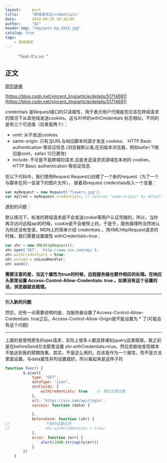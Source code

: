 ```yaml
---
layout:     post
title:      "跨域请求之credentials"
date:       2018-09-29 18:16:00
author:     "Qz"
header-img: "img/post-bg-2015.jpg"
catalog: true
tags:
    - 网络请求
---
```


> “Yeah It's on. ”


## 正文
[网页链接](https://developer.mozilla.org/zh-CN/docs/Web/API/Request/credentials)

[https://blog.csdn.net/vincent_ling/article/details/51714691](https://blog.csdn.net/vincent_ling/article/details/51714691)

credentials 是Request接口的只读属性，用于表示用户代理是否应该在跨域请求的情况下从其他域发送cookies。这与XHR的withCredentials 标志相似，不同的是有三个可选值（后者是两个）：

* omit: 从不发送cookies.
* same-origin: 只有当URL与响应脚本同源才发送 cookies、 HTTP Basic authentication 等验证信息.(浏览器默认值,在旧版本浏览器，例如safari 11依旧是omit，safari 12已更改)
* include: 不论是不是跨域的请求,总是发送请求资源域在本地的 cookies、 HTTP Basic authentication 等验证信息.



在以下代码中，我们使用Request.Request()创建了一个新的request（为了一个与脚本在同一目录下的图片文件）， 接着将request credentials存入一个变量：
```javascript
var myRequest = new Request('flowers.jpg');
var myCred = myRequest.credentials; // returns "same-origin" by default
```


遇到的问题：

默认情况下，标准的跨域请求是不会发送cookie等用户认证凭据的。所以，当你再次访问远程api的时候，cookie是不会被带上的，于是乎，服务器理所当然地认为你还没有登录。MDN上的简单介绍 credentials 。用XMLHttpRequest请求的时候，我们需要设置属性
 withCredentials=true ;


```javascript
var xhr = new XMLHttpRequest();
xhr.open('GET', 'http://www.xxx.com/api');
xhr.withCredentials = true;
xhr.onload = onLoadHandler;
xhr.send();
```


**需要注意的是，当这个属性为true的时候，远程服务器也要作相应的处理。在响应头那里设置  Access-Control-Allow-Credentials: true 。如果没有这个设置的话，浏览器就会报错。**


----------


**引入新的问题**


然后，还有一点需要说明的是，当服务器设置了Access-Control-Allow-Credentials: true之后，Access-Control-Allow-Origin就不能设置为 * 了(可能会有这个问题)


----------


上面的是使用原生的ajax请求，实际上很多人都选择诸如jquery这类框架。我之前是在beforeSend方法那里设置 xhr.withCredentials=true。然后悲剧地发现根本不能达到我的预期效果。其实，不是这么用的。应该是作为一个属性，而不是方法里面设置。与data属性并列设置就好。所以看起来是这样子的




```javascript
function func() {
        $.ajax({
            type: "GET",
            dataType: "json",
            xhrFields: {
                withCredentials: true    // 要在这里设置
            },
            url: 'https://xxx.com/api/login',
            success: function (data) {
 
            },
            beforeSend: function (xhr) {
//                下面的设置无效
//                xhr.withCredentials = true;
            },
            error: function (err) {
                alert(JSON.stringify(err))
            }
        })
    }
```